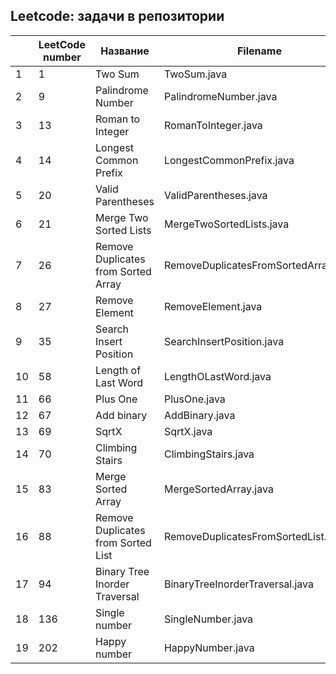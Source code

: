 ## Leetcode: задачи в репозитории ##

|     | LeetCode number | Название                            | Filename                             | Level |
|-----|-----------------|-------------------------------------|--------------------------------------|-------|
| 1   | 1               | Two Sum                             | TwoSum.java                          | Easy  |
| 2   | 9               | Palindrome Number                   | PalindromeNumber.java                | Easy  |
| 3   | 13              | Roman to Integer                    | RomanToInteger.java                  | Easy  |
| 4   | 14              | Longest Common Prefix               | LongestCommonPrefix.java             | Easy  |
| 5   | 20              | Valid Parentheses                   | ValidParentheses.java                | Easy  |
| 6   | 21              | Merge Two Sorted Lists              | MergeTwoSortedLists.java             | Easy  |
| 7   | 26              | Remove Duplicates from Sorted Array | RemoveDuplicatesFromSortedArray.java | Easy  |   
| 8   | 27              | Remove Element                      | RemoveElement.java                   | Easy  |  
| 9   | 35              | Search Insert Position              | SearchInsertPosition.java            | Easy  |  
| 10  | 58              | Length of Last Word                 | LengthOLastWord.java                 | Easy  |  
| 11  | 66              | Plus One                            | PlusOne.java                         | Easy  |
| 12  | 67              | Add binary                          | AddBinary.java                       | Easy  |
| 13  | 69              | SqrtX                               | SqrtX.java                           | Easy  |
| 14  | 70              | Climbing Stairs                     | ClimbingStairs.java                  | Easy  |
| 15  | 83              | Merge Sorted Array                  | MergeSortedArray.java                | Easy  |
| 16  | 88              | Remove Duplicates from Sorted List  | RemoveDuplicatesFromSortedList.java  | Easy  |
| 17  | 94              | Binary Tree Inorder Traversal       | BinaryTreeInorderTraversal.java      | Easy  |
| 18  | 136             | Single number                       | SingleNumber.java                    | Easy  |
| 19  | 202             | Happy number                        | HappyNumber.java                     | Easy  |

